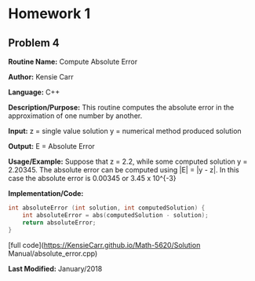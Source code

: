 # Homework 1
## Problem 4
**Routine Name:**           Compute Absolute Error

**Author:** Kensie Carr

**Language:** C++

**Description/Purpose:** 
This routine computes the absolute error in the approximation of one number by another.

**Input:**
z = single value solution
y = numerical method produced solution

**Output:** 
E = Absolute Error

**Usage/Example:**
Suppose that z = 2.2, while some computed solution y = 2.20345. The absolute error can be computed using |E| = |y - z|. In this case the absolute error is 0.00345 or 3.45 x 10^{-3}

**Implementation/Code:** 
```c++
int absoluteError (int solution, int computedSolution) { 
    int absoluteError = abs(computedSolution - solution);
    return absoluteError;
}
```
[full code](https://KensieCarr.github.io/Math-5620/Solution Manual/absolute_error.cpp)

**Last Modified:** January/2018